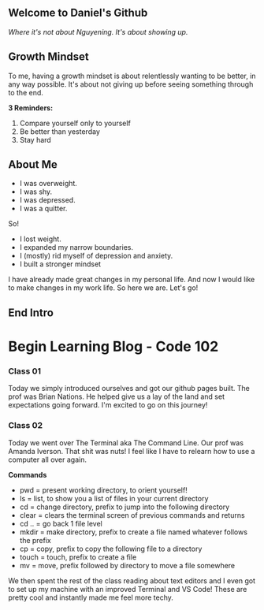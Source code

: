 

## Welcome to Daniel's Github

_Where it's not about Nguyening. It's about showing up._

## Growth Mindset

To me, having a growth mindset is about relentlessly wanting to be better, in any way possible. It's about not giving up before seeing something through to the end. 

**3 Reminders:**
1. Compare yourself only to yourself
2. Be better than yesterday
3. Stay hard

## About Me

- I was overweight. 
- I was shy. 
- I was depressed. 
- I was a quitter. 

So!

- I lost weight. 
- I expanded my narrow boundaries. 
- I (mostly) rid myself of depression and anxiety.
- I built a stronger mindset

I have already made great changes in my personal life. And now I would like to make changes in my work life. So here we are. Let's go!

## End Intro

# Begin Learning Blog - Code 102 #

### Class 01 ###

Today we simply introduced ourselves and got our github pages built. The prof was Brian Nations. He helped give us a lay of the land and set expectations going forward. I'm excited to go on this journey!

### Class 02 ###

Today we went over The Terminal aka The Command Line. Our prof was Amanda Iverson. That shit was nuts! I feel like I have to relearn how to use a computer all over again. 

**Commands**
- pwd = present working directory, to orient yourself!
- ls = list, to show you a list of files in your current directory
- cd = change directory, prefix to jump into the following directory
- clear = clears the terminal screen of previous commands and returns
- cd .. = go back 1 file level
- mkdir = make directory, prefix to create a file named whatever follows the prefix
- cp = copy, prefix to copy the following file to a directory
- touch = touch, prefix to create a file
- mv = move, prefix followed by directory to move a file somewhere

We then spent the rest of the class reading about text editors and I even got to set up my machine with an improved Terminal and VS Code! These are pretty cool and instantly made me feel more techy. 




